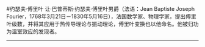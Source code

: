 #约瑟夫·傅里叶
让·巴普蒂斯·约瑟夫·傅里叶男爵（法语：Jean Baptiste Joseph Fourier，1768年3月21日－1830年5月16日），法国数学家、物理学家，提出傅里叶级数，并将其应用于热传导理论与振动理论，傅里叶变换也以他命名。他被归功为温室效应的发现者。
___